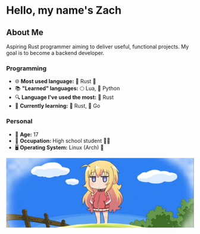 # Hello, my name's Zach

## About Me
Aspiring Rust programmer aiming to deliver useful, functional projects. My goal is to become a backend developer.
### Programming
- 🌐 **Most used language:** 🦀 Rust 🦀
- 📚 **"Learned" languages:** 🌕 Lua, 🐍 Python
- 🔍 **Language I've used the most:** 🦀 Rust
- 📖 **Currently learning:** 🦀 Rust, 🐹 Go
### Personal
- 🎂 **Age:** 17
- 💼 **Occupation:** High school student 🧑‍🎓
- 🖥️ **Operating System:** Linux (Arch) 🐧

![](images/banner.png)

<!--
**ZachyonDan/ZachyonDan** is a ✨ _special_ ✨ repository because its `README.md` (this file) appears on your GitHub profile.

Here are some ideas to get you started:

- 🔭 I’m currently working on ...
- 🌱 I’m currently learning ...
- 👯 I’m looking to collaborate on ...
- 🤔 I’m looking for help with ...
- 💬 Ask me about ...
- 📫 How to reach me: ...
- 😄 Pronouns: ...
- ⚡ Fun fact: ...
-->
